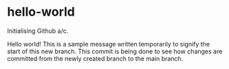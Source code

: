 # hello-world
Initialising Github a/c.

Hello world! This is a sample message written temporarily to signify the start of this new branch.
This commit is being done to see how changes are committed from the newly created branch to the main branch.
